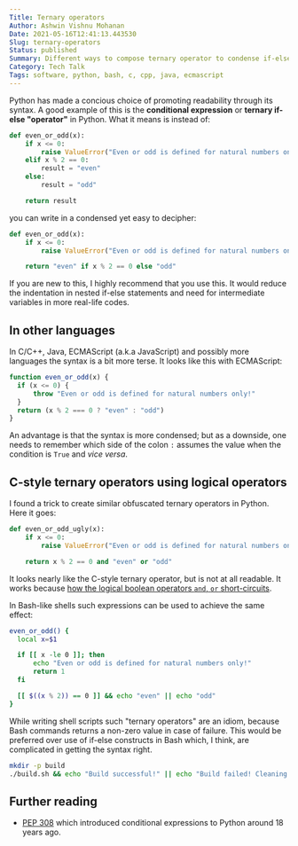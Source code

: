 ```yaml
---
Title: Ternary operators
Author: Ashwin Vishnu Mohanan
Date: 2021-05-16T12:41:13.443530
Slug: ternary-operators
Status: published
Summary: Different ways to compose ternary operator to condense if-else statements into expressions in several programming languages
Category: Tech Talk
Tags: software, python, bash, c, cpp, java, ecmascript
---
```


Python has made a concious choice of promoting readability through its syntax.
A good example of this is the **conditional expression** or **ternary if-else
"operator"** in Python. What it means is instead of:

```py
def even_or_odd(x):
    if x <= 0:
        raise ValueError("Even or odd is defined for natural numbers only!")
    elif x % 2 == 0:
        result = "even"
    else:
        result = "odd"

    return result
```

you can write in a condensed yet easy to decipher:

```python
def even_or_odd(x):
    if x <= 0:
        raise ValueError("Even or odd is defined for natural numbers only!")

    return "even" if x % 2 == 0 else "odd"
```

If you are new to this, I highly recommend that you use this. It would
reduce the indentation in nested if-else statements and need for intermediate
variables in more real-life codes.

## In other languages

In C/C++, Java, ECMAScript (a.k.a JavaScript) and possibly more languages the
syntax is a bit more terse. It looks like this with ECMAScript:

```javascript
function even_or_odd(x) {
  if (x <= 0) {
      throw "Even or odd is defined for natural numbers only!"
  }
  return (x % 2 === 0 ? "even" : "odd")
}
```

An advantage is that the syntax is more condensed; but as a downside, one
needs to remember which side of the colon `:` assumes the value when the
condition is `True` and _vice versa_.

## C-style ternary operators using logical operators

I found a trick to create similar obfuscated ternary operators in Python. Here it goes:

```python
def even_or_odd_ugly(x):
    if x <= 0:
        raise ValueError("Even or odd is defined for natural numbers only!")

    return x % 2 == 0 and "even" or "odd"
```

It looks nearly like the C-style ternary operator, but is not at all readable.
It works because [how the logical boolean operators `and`, `or`
short-circuits][bool-py].

In Bash-like shells such expressions can be used to achieve the same effect:

```bash
even_or_odd() {
  local x=$1

  if [[ x -le 0 ]]; then
      echo "Even or odd is defined for natural numbers only!"
      return 1
  fi

  [[ $((x % 2)) == 0 ]] && echo "even" || echo "odd"
}
```

While writing shell scripts such "ternary operators" are an idiom, because Bash
commands returns a non-zero value in case of failure. This would be
preferred over use of if-else constructs in Bash which, I think, are
complicated in getting the syntax right.

```sh
mkdir -p build
./build.sh && echo "Build successful!" || echo "Build failed! Cleaning up ..." && rm -r build
```

## Further reading

- [PEP 308][308] which introduced conditional expressions to Python around
  18 years ago.

[bool-py]: https://docs.python.org/3/library/stdtypes.html?#boolean-operations-and-or-not
[308]: https://www.python.org/dev/peps/pep-0308/
